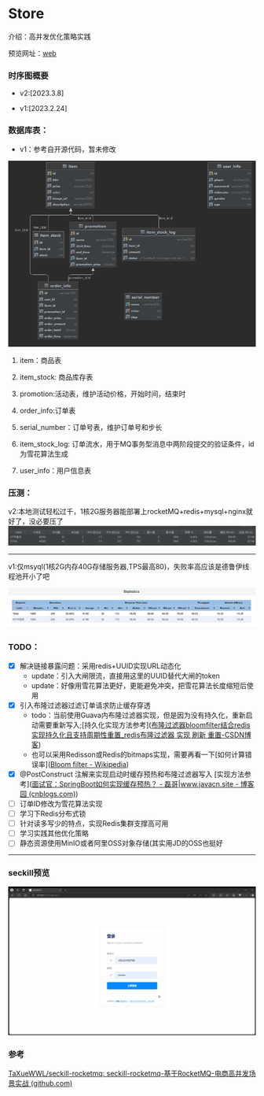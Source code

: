 # Store

介绍：高并发优化策略实践

预览网址：[web](123.56.181.x)

### 时序图概要

+ v2:[2023.3.8]



+ v1:[2023.2.24]

  

### 数据库表：

+ v1：参考自开源代码，暂未修改

![image-20240328144625125](./img/image-20240328144625125.png)

1. item：商品表

2. item_stock: 商品库存表

3. promotion:活动表，维护活动价格，开始时间，结束时

4. order_info:订单表

5. serial_number：订单号表，维护订单号和步长

6. item_stock_log: 订单流水，用于MQ事务型消息中两阶段提交的验证条件，id为雪花算法生成

7. user_info：用户信息表

### 压测：

v2:本地测试轻松过千，1核2G服务器能部署上rocketMQ+redis+mysql+nginx就好了，没必要压了![image-20240329162302149](./img/image-20240329162302149.png)

------

v1:仅msyql(1核2G内存40G存储服务器,TPS最高80)，失败率高应该是德鲁伊线程池开小了吧

![image-20240329201806244](./img/image-20240329201806244.png)

### TODO：

- [x] 解决链接暴露问题：采用redis+UUID实现URL动态化
  + update：引入大闸限流，直接用这里的UUID替代大闸的token
  + update：好像用雪花算法更好，更能避免冲突，把雪花算法长度缩短后使用
- [x] 引入布隆过滤器过滤订单请求防止缓存穿透
  + todo：当前使用Guava内布隆过滤器实现，但是因为没有持久化，重新启动需要重新写入;[持久化实现方法参考]([布隆过滤器bloomfilter结合redis实现持久化且支持周期性重置_redis布隆过滤器 实现 刷新 重置-CSDN博客](https://blog.csdn.net/qq_38294335/article/details/108080455))
  + 也可以采用Redisson或Redis的bitmaps实现，需要再看一下[如何计算错误率]([Bloom filter - Wikipedia](https://en.wikipedia.org/wiki/Bloom_filter))
- [x] @PostConstruct 注解来实现启动时缓存预热和布隆过滤器写入 [实现方法参考]([面试官：SpringBoot如何实现缓存预热？ - 磊哥|www.javacn.site - 博客园 (cnblogs.com)](https://www.cnblogs.com/vipstone/p/17974747))
- [ ] 订单ID修改为雪花算法实现
- [ ] 学习下Redis分布式锁
- [ ] 针对读多写少的特点，实现Redis集群支撑高可用
- [ ] 学习实践其他优化策略
- [ ] 静态资源使用MinIO或者阿里OSS对象存储(其实用JD的OSS也挺好

------

### seckill预览

![test2](./img/test2.gif)



### 参考

[TaXueWWL/seckill-rocketmq: seckill-rocketmq-基于RocketMQ-电商高并发场景实战 (github.com)](https://github.com/TaXueWWL/seckill-rocketmq)

